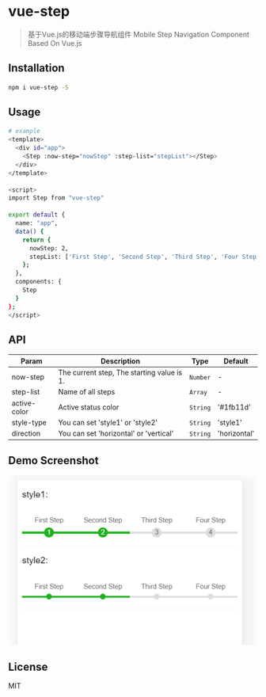 # vue-step

> 基于Vue.js的移动端步骤导航组件 Mobile Step Navigation Component Based On Vue.js

## Installation

``` bash
npm i vue-step -S
```

## Usage
``` bash
# example
<template>
  <div id="app">
    <Step :now-step="nowStep" :step-list="stepList"></Step>
  </div>
</template>

<script>
import Step from "vue-step"

export default {
  name: "app",
  data() {
    return {
      nowStep: 2,
      stepList: ['First Step', 'Second Step', 'Third Step', 'Four Step']
    };
  },
  components: {
    Step
  }
};
</script>
```
## API

| Param     | Description       | Type     | Default |
| --------- | ----------------- | -------- | ------- |
| now-step  | The current step, The starting value is 1.  | `Number` | -       |
| step-list | Name of all steps | `Array`  | -       |
| active-color | Active status color | `String`  | '#1fb11d'       |
| style-type | You can set 'style1' or 'style2' | `String`  | 'style1'       |
| direction | You can set 'horizontal' or 'vertical' | `String`  | 'horizontal'       |

## Demo Screenshot

![Demo Screenshot](./screenshot/demo.png)

## License
MIT